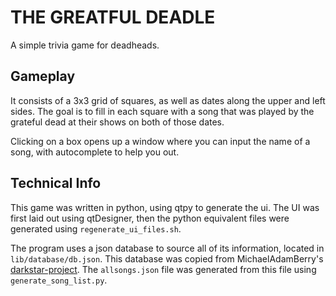 # THE GREATFUL DEADLE

A simple trivia game for deadheads.

## Gameplay
It consists of a 3x3 grid of squares, as well as dates
along the upper and left sides. The goal is to fill in each square with a song that was played
by the grateful dead at their shows on both of those dates.

Clicking on a box opens up a window where you can input the name of a song, with autocomplete to
help you out.

## Technical Info
This game was written in python, using qtpy to generate the ui. The UI was first laid out using 
qtDesigner, then the python equivalent files were generated using `regenerate_ui_files.sh`.

The program uses a json database to source all of its information, located in `lib/database/db.json`. This database was copied from MichaelAdamBerry's [darkstar-project](https://github.com/MichaelAdamBerry/darkstar-project).
The `allsongs.json` file was generated from this file using `generate_song_list.py`.